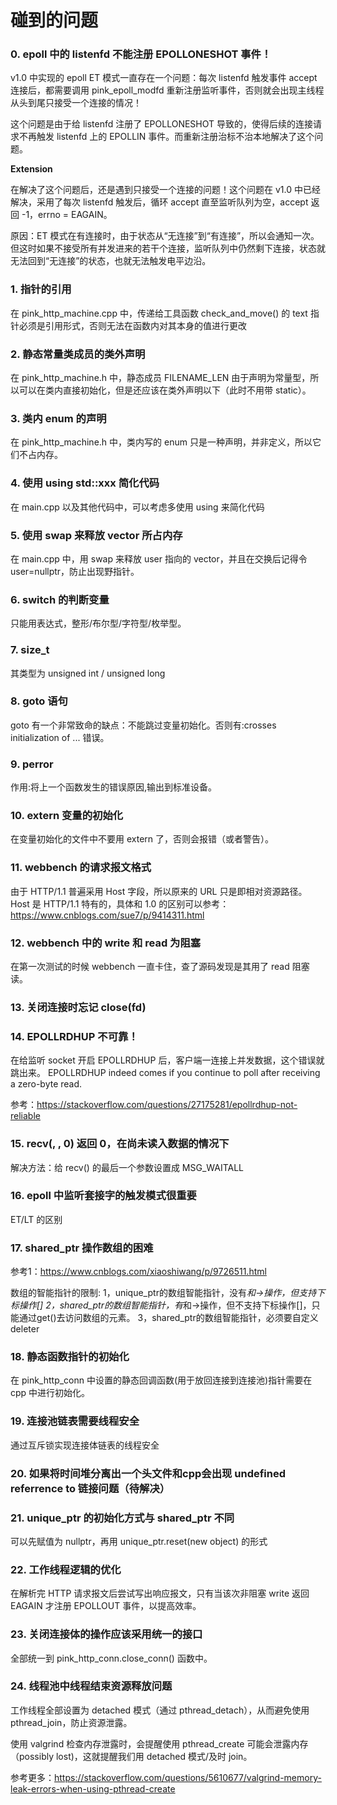 # 碰到的问题

### 0. epoll 中的 listenfd 不能注册 EPOLLONESHOT 事件！
v1.0 中实现的 epoll ET 模式一直存在一个问题：每次 listenfd 触发事件 accept 连接后，都需要调用 pink_epoll_modfd 重新注册监听事件，否则就会出现主线程从头到尾只接受一个连接的情况！

这个问题是由于给 listenfd 注册了 EPOLLONESHOT 导致的，使得后续的连接请求不再触发 listenfd 上的 EPOLLIN 事件。而重新注册治标不治本地解决了这个问题。

**Extension**

在解决了这个问题后，还是遇到只接受一个连接的问题！这个问题在 v1.0 中已经解决，采用了每次 listenfd 触发后，循环 accept 直至监听队列为空，accept 返回 -1，errno = EAGAIN。

原因：ET 模式在有连接时，由于状态从“无连接”到“有连接”，所以会通知一次。但这时如果不接受所有并发进来的若干个连接，监听队列中仍然剩下连接，状态就无法回到“无连接”的状态，也就无法触发电平边沿。

### 1. 指针的引用
在 pink_http_machine.cpp 中，传递给工具函数 check_and_move() 的 text 指针必须是引用形式，否则无法在函数内对其本身的值进行更改

### 2. 静态常量类成员的类外声明
在 pink_http_machine.h 中，静态成员 FILENAME_LEN 由于声明为常量型，所以可以在类内直接初始化，但是还应该在类外声明以下（此时不用带 static）。

### 3. 类内 enum 的声明
在 pink_http_machine.h 中，类内写的 enum 只是一种声明，并非定义，所以它们不占内存。

### 4. 使用 using std::xxx 简化代码
在 main.cpp 以及其他代码中，可以考虑多使用 using 来简化代码

### 5. 使用 swap 来释放 vector 所占内存
在 main.cpp 中，用 swap 来释放 user 指向的 vector，并且在交换后记得令 user=nullptr，防止出现野指针。

### 6. switch 的判断变量
只能用表达式，整形/布尔型/字符型/枚举型。

### 7. size_t
其类型为 unsigned int / unsigned long

### 8. goto 语句
goto 有一个非常致命的缺点：不能跳过变量初始化。否则有:crosses initialization of ... 错误。

### 9. perror
作用:将上一个函数发生的错误原因,输出到标准设备。

### 10. extern 变量的初始化
在变量初始化的文件中不要用 extern 了，否则会报错（或者警告）。

### 11. webbench 的请求报文格式
由于 HTTP/1.1 普遍采用 Host 字段，所以原来的 URL 只是即相对资源路径。<br>
Host 是 HTTP/1.1 特有的，具体和 1.0 的区别可以参考：https://www.cnblogs.com/sue7/p/9414311.html

### 12. webbench 中的 write 和 read 为阻塞
在第一次测试的时候 webbench 一直卡住，查了源码发现是其用了 read 阻塞读。

### 13. 关闭连接时忘记 close(fd)

### 14. EPOLLRDHUP 不可靠！
在给监听 socket 开启 EPOLLRDHUP 后，客户端一连接上并发数据，这个错误就跳出来。
EPOLLRDHUP indeed comes if you continue to poll after receiving a zero-byte read.

参考：https://stackoverflow.com/questions/27175281/epollrdhup-not-reliable

### 15. recv(, , 0) 返回 0，在尚未读入数据的情况下
解决方法：给 recv() 的最后一个参数设置成 MSG_WAITALL

### 16. epoll 中监听套接字的触发模式很重要
ET/LT 的区别

### 17. shared_ptr 操作数组的困难
参考1：https://www.cnblogs.com/xiaoshiwang/p/9726511.html

数组的智能指针的限制:
1，unique_ptr的数组智能指针，没有*和->操作，但支持下标操作[]
2，shared_ptr的数组智能指针，有*和->操作，但不支持下标操作[]，只能通过get()去访问数组的元素。
3，shared_ptr的数组智能指针，必须要自定义deleter

### 18. 静态函数指针的初始化
在 pink_http_conn 中设置的静态回调函数(用于放回连接到连接池)指针需要在 cpp 中进行初始化。

### 19. 连接池链表需要线程安全
通过互斥锁实现连接体链表的线程安全

### 20. 如果将时间堆分离出一个头文件和cpp会出现 undefined referrence to 链接问题（待解决）

### 21. unique_ptr 的初始化方式与 shared_ptr 不同
可以先赋值为 nullptr，再用 unique_ptr.reset(new object) 的形式

### 22. 工作线程逻辑的优化
在解析完 HTTP 请求报文后尝试写出响应报文，只有当该次非阻塞 write 返回 EAGAIN 才注册 EPOLLOUT 事件，以提高效率。

### 23. 关闭连接体的操作应该采用统一的接口
全部统一到 pink_http_conn.close_conn() 函数中。

### 24. 线程池中线程结束资源释放问题
工作线程全部设置为 detached 模式（通过 pthread_detach），从而避免使用 pthread_join，防止资源泄露。

使用 valgrind 检查内存泄露时，会提醒使用 pthread_create 可能会泄露内存（possibly lost)，这就提醒我们用 detached 模式/及时 join。

参考更多：https://stackoverflow.com/questions/5610677/valgrind-memory-leak-errors-when-using-pthread-create